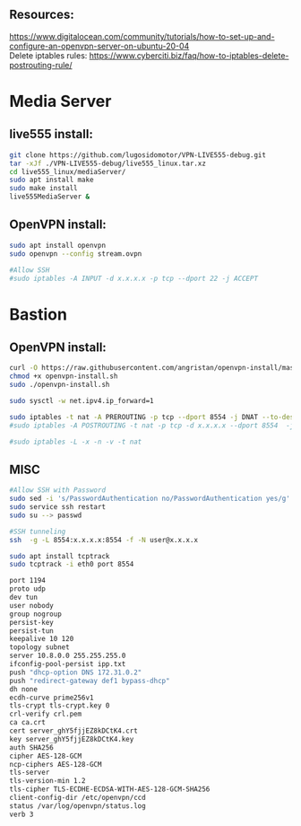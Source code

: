 ## Resources:
https://www.digitalocean.com/community/tutorials/how-to-set-up-and-configure-an-openvpn-server-on-ubuntu-20-04 <br/>
Delete iptables rules: https://www.cyberciti.biz/faq/how-to-iptables-delete-postrouting-rule/

# Media Server

## live555 install:
```bash
git clone https://github.com/lugosidomotor/VPN-LIVE555-debug.git
tar -xJf ./VPN-LIVE555-debug/live555_linux.tar.xz
cd live555_linux/mediaServer/
sudo apt install make
sudo make install
live555MediaServer &
```

## OpenVPN install:
```bash
sudo apt install openvpn
sudo openvpn --config stream.ovpn

#Allow SSH
#sudo iptables -A INPUT -d x.x.x.x -p tcp --dport 22 -j ACCEPT
```

# Bastion

## OpenVPN install:
```bash
curl -O https://raw.githubusercontent.com/angristan/openvpn-install/master/openvpn-install.sh
chmod +x openvpn-install.sh
sudo ./openvpn-install.sh

sudo sysctl -w net.ipv4.ip_forward=1

sudo iptables -t nat -A PREROUTING -p tcp --dport 8554 -j DNAT --to-dest x.x.x.x:8554
#sudo iptables -A POSTROUTING -t nat -p tcp -d x.x.x.x --dport 8554  -j MASQUERADE

#sudo iptables -L -x -n -v -t nat
```


## MISC
```bash
#Allow SSH with Password
sudo sed -i 's/PasswordAuthentication no/PasswordAuthentication yes/g' /etc/ssh/sshd_config
sudo service ssh restart
sudo su --> passwd

#SSH tunneling
ssh  -g -L 8554:x.x.x.x:8554 -f -N user@x.x.x.x

sudo apt install tcptrack
sudo tcptrack -i eth0 port 8554
```

```bash
port 1194
proto udp
dev tun
user nobody
group nogroup
persist-key
persist-tun
keepalive 10 120
topology subnet
server 10.8.0.0 255.255.255.0
ifconfig-pool-persist ipp.txt
push "dhcp-option DNS 172.31.0.2"
push "redirect-gateway def1 bypass-dhcp"
dh none
ecdh-curve prime256v1
tls-crypt tls-crypt.key 0
crl-verify crl.pem
ca ca.crt
cert server_ghY5fjjEZ8kDCtK4.crt
key server_ghY5fjjEZ8kDCtK4.key
auth SHA256
cipher AES-128-GCM
ncp-ciphers AES-128-GCM
tls-server
tls-version-min 1.2
tls-cipher TLS-ECDHE-ECDSA-WITH-AES-128-GCM-SHA256
client-config-dir /etc/openvpn/ccd
status /var/log/openvpn/status.log
verb 3
```
